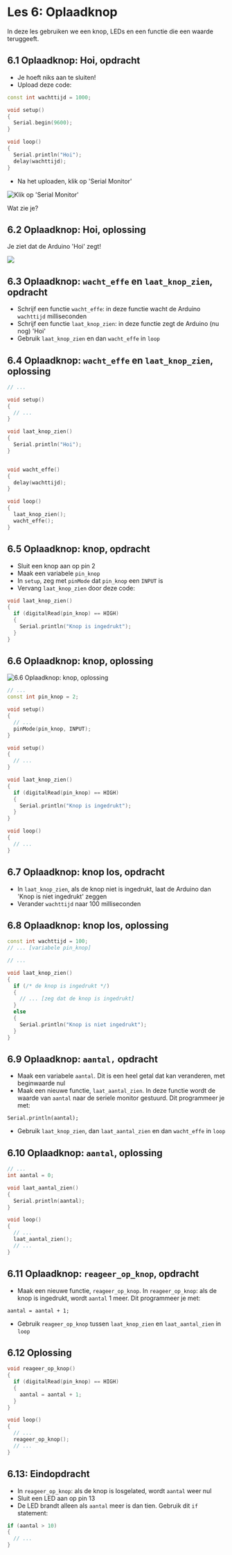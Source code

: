 # Les 6: Oplaadknop

In deze les gebruiken we een knop, LEDs en een functie die een waarde teruggeeft.

## 6.1 Oplaadknop: Hoi, opdracht

 * Je hoeft niks aan te sluiten!
 * Upload deze code:

```c++
const int wachttijd = 1000;

void setup()
{
  Serial.begin(9600);
}

void loop()
{
  Serial.println("Hoi");
  delay(wachttijd);
}
```

 * Na het uploaden, klik op 'Serial Monitor'

![Klik op 'Serial Monitor'](6_serial_monitor.png)

Wat zie je?

## 6.2 Oplaadknop: Hoi, oplossing

Je ziet dat de Arduino 'Hoi' zegt!

![](6_serial_monitor_output.png)

## 6.3 Oplaadknop: `wacht_effe` en `laat_knop_zien`, opdracht

 * Schrijf een functie `wacht_effe`: in deze functie wacht de Arduino 
   `wachttijd` milliseconden
 * Schrijf een functie `laat_knop_zien`: in deze functie zegt de 
   Arduino (nu nog) 'Hoi'
 * Gebruik `laat_knop_zien` en dan `wacht_effe` in `loop` 

## 6.4 Oplaadknop: `wacht_effe` en `laat_knop_zien`, oplossing

```c++
// ...

void setup()
{
  // ...
}

void laat_knop_zien()
{
  Serial.println("Hoi");
}


void wacht_effe()
{
  delay(wachttijd);
}

void loop()
{
  laat_knop_zien();
  wacht_effe();
}
```


## 6.5 Oplaadknop: knop, opdracht

 * Sluit een knop aan op pin 2
 * Maak een variabele `pin_knop`
 * In `setup`, zeg met `pinMode` dat `pin_knop` een `INPUT` is
 * Vervang `laat_knop_zien` door deze code: 

```c++
void laat_knop_zien()
{
  if (digitalRead(pin_knop) == HIGH)
  {
    Serial.println("Knop is ingedrukt");
  }
}
```

## 6.6 Oplaadknop: knop, oplossing

![6.6 Oplaadknop: knop, oplossing](6_6.png)

```c++
// ...
const int pin_knop = 2;

void setup()
{
  // ...
  pinMode(pin_knop, INPUT);
}

void setup()
{
  // ...
}

void laat_knop_zien()
{
  if (digitalRead(pin_knop) == HIGH)
  {
    Serial.println("Knop is ingedrukt");
  }
}

void loop()
{
  // ...
}
```

## 6.7 Oplaadknop: knop los, opdracht

 * In `laat_knop_zien`, als de knop niet is ingedrukt, laat de
   Arduino dan 'Knop is niet ingedrukt' zeggen
 * Verander `wachttijd` naar 100 milliseconden

## 6.8 Oplaadknop: knop los, oplossing

```c++
const int wachttijd = 100;
// ... [variabele pin_knop]

// ...

void laat_knop_zien()
{
  if (/* de knop is ingedrukt */)
  {
    // ... [zeg dat de knop is ingedrukt]
  }
  else
  {
    Serial.println("Knop is niet ingedrukt");
  }
}
```

## 6.9 Oplaadknop: `aantal,` opdracht

 * Maak een variabele `aantal`. Dit is een heel getal dat kan veranderen,
   met beginwaarde nul
 * Maak een nieuwe functie, `laat_aantal_zien`. In deze functie wordt
   de waarde van `aantal` naar de seriele monitor gestuurd. 
   Dit programmeer je met:

```
Serial.println(aantal);
```

 * Gebruik `laat_knop_zien`, dan `laat_aantal_zien` en dan `wacht_effe` in `loop` 

## 6.10 Oplaadknop: `aantal`, oplossing

```c++
// ...
int aantal = 0;

void laat_aantal_zien()
{
  Serial.println(aantal);
}

void loop()
{
  // ...
  laat_aantal_zien();
  // ...
}
```

## 6.11 Oplaadknop: `reageer_op_knop`, opdracht

 * Maak een nieuwe functie, `reageer_op_knop`. 
   In `reageer_op_knop`: als de knop is ingedrukt, 
   wordt `aantal` 1 meer. Dit programmeer je met:

```
aantal = aantal + 1;
```

 * Gebruik `reageer_op_knop` tussen `laat_knop_zien` en `laat_aantal_zien` 
   in `loop` 


## 6.12 Oplossing

```c++
void reageer_op_knop()
{
  if (digitalRead(pin_knop) == HIGH)
  {
    aantal = aantal + 1;
  }
}

void loop()
{
  // ...
  reageer_op_knop();
  // ...
}
```

## 6.13: Eindopdracht

 * In `reageer_op_knop`: als de knop is losgelated, wordt `aantal` weer nul
 * Sluit een LED aan op pin 13
 * De LED brandt alleen als `aantal` meer is dan tien. Gebruik dit `if` statement:

```c++
if (aantal > 10)
{
  // ...
}
```
